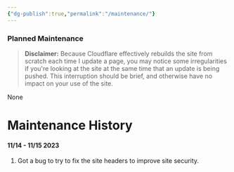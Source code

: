 ```yaml
---
{"dg-publish":true,"permalink":"/maintenance/"}
---
```



### Planned Maintenance
>**Disclaimer:** Because Cloudflare effectively rebuilds the site from scratch each time I update a page, you may notice some irregularities if you're looking at the site at the same time that an update is being pushed. This interruption should be brief, and otherwise have no impact on your use of the site.

None



# Maintenance History
#### 11/14 - 11/15 2023
1. Got a bug to try to fix the site headers to improve site security.